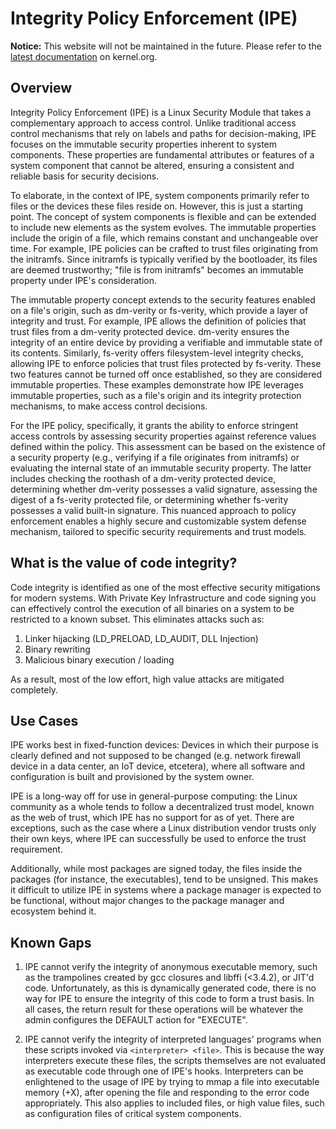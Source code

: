 # Integrity Policy Enforcement (IPE)
**Notice:** This website will not be maintained in the future. Please refer to the [latest documentation](https://docs.kernel.org/next/admin-guide/LSM/ipe.html) on kernel.org.
## Overview

Integrity Policy Enforcement (IPE) is a Linux Security Module that takes a
complementary approach to access control. Unlike traditional access control
mechanisms that rely on labels and paths for decision-making, IPE focuses
on the immutable security properties inherent to system components. These
properties are fundamental attributes or features of a system component
that cannot be altered, ensuring a consistent and reliable basis for
security decisions.

To elaborate, in the context of IPE, system components primarily refer to
files or the devices these files reside on. However, this is just a
starting point. The concept of system components is flexible and can be
extended to include new elements as the system evolves. The immutable
properties include the origin of a file, which remains constant and
unchangeable over time. For example, IPE policies can be crafted to trust
files originating from the initramfs. Since initramfs is typically verified
by the bootloader, its files are deemed trustworthy; "file is from
initramfs" becomes an immutable property under IPE's consideration.

The immutable property concept extends to the security features enabled on
a file's origin, such as dm-verity or fs-verity, which provide a layer of
integrity and trust. For example, IPE allows the definition of policies
that trust files from a dm-verity protected device. dm-verity ensures the
integrity of an entire device by providing a verifiable and immutable state
of its contents. Similarly, fs-verity offers filesystem-level integrity
checks, allowing IPE to enforce policies that trust files protected by
fs-verity. These two features cannot be turned off once established, so
they are considered immutable properties. These examples demonstrate how
IPE leverages immutable properties, such as a file's origin and its
integrity protection mechanisms, to make access control decisions.

For the IPE policy, specifically, it grants the ability to enforce
stringent access controls by assessing security properties against
reference values defined within the policy. This assessment can be based on
the existence of a security property (e.g., verifying if a file originates
from initramfs) or evaluating the internal state of an immutable security
property. The latter includes checking the roothash of a dm-verity
protected device, determining whether dm-verity possesses a valid
signature, assessing the digest of a fs-verity protected file, or
determining whether fs-verity possesses a valid built-in signature. This
nuanced approach to policy enforcement enables a highly secure and
customizable system defense mechanism, tailored to specific security
requirements and trust models.

## What is the value of code integrity?

Code integrity is identified as one of the most effective security mitigations
for modern systems. With Private Key Infrastructure and code signing you can
effectively control the execution of all binaries on a system to be restricted to
a known subset. This eliminates attacks such as:

1. Linker hijacking (LD_PRELOAD, LD_AUDIT, DLL Injection)
2. Binary rewriting
3. Malicious binary execution / loading

As a result, most of the low effort, high value attacks are mitigated completely.

## Use Cases

IPE works best in fixed-function devices: Devices in which their purpose
is clearly defined and not supposed to be changed (e.g. network firewall
device in a data center, an IoT device, etcetera), where all software and
configuration is built and provisioned by the system owner.

IPE is a long-way off for use in general-purpose computing: the Linux
community as a whole tends to follow a decentralized trust model,
known as the web of trust, which IPE has no support for as of  yet.
There are exceptions, such as the case where a Linux distribution
vendor trusts only their own keys, where IPE can successfully be used
to enforce the trust requirement.

Additionally, while most packages are signed today, the files inside
the packages (for instance, the executables), tend to be unsigned. This
makes it difficult to utilize IPE in systems where a package manager is
expected to be functional, without major changes to the package manager
and ecosystem behind it.

## Known Gaps

1. IPE cannot verify the integrity of anonymous executable memory, such as
  the trampolines created by gcc closures and libffi (<3.4.2), or JIT'd code.
  Unfortunately, as this is dynamically generated code, there is no way
  for IPE to ensure the integrity of this code to form a trust basis. In all
  cases, the return result for these operations will be whatever the admin
  configures the DEFAULT action for "EXECUTE".

2. IPE cannot verify the integrity of interpreted languages' programs when
  these scripts invoked via ``<interpreter> <file>``. This is because the
  way interpreters execute these files, the scripts themselves are not
  evaluated as executable code through one of IPE's hooks. Interpreters
  can be enlightened to the usage of IPE by trying to mmap a file into
  executable memory (+X), after opening the file and responding to the
  error code appropriately. This also applies to included files, or high
  value files, such as configuration files of critical system components.
